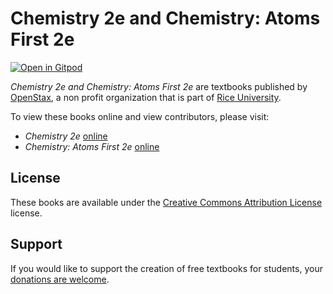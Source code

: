 # Chemistry 2e and Chemistry: Atoms First 2e

[![Open in Gitpod](https://gitpod.io/button/open-in-gitpod.svg)](https://gitpod.io/from-referrer/)

_Chemistry 2e and Chemistry: Atoms First 2e_ are textbooks published by [OpenStax](https://openstax.org/), a non profit organization that is part of [Rice University](https://www.rice.edu/).

To view these books online and view contributors, please visit:
- _Chemistry 2e_ [online](https://openstax.org/details/books/chemistry-2e)
- _Chemistry: Atoms First 2e_ [online](https://openstax.org/details/books/chemistry-atoms-first-2e)

## License
These books are available under the [Creative Commons Attribution License](./LICENSE) license.

## Support
If you would like to support the creation of free textbooks for students, your [donations are welcome](https://riceconnect.rice.edu/donation/support-openstax-banner).
